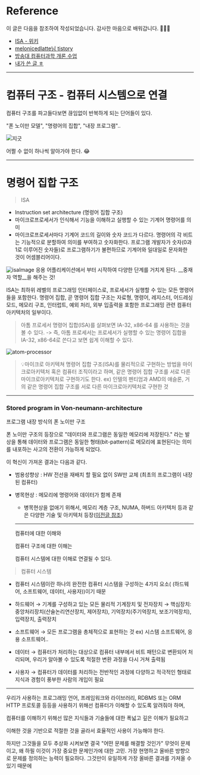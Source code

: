 # Reference
이 글은 다음을 참조하여 작성되었습니다. 감사한 마음으로 배워갑니다. 🙇🏻‍♂️

- [ISA - 위키](https://ko.wikipedia.org/wiki/명령어_집합)
- [melonicedlatte님 tistory](https://melonicedlatte.com/computerarchitecture/2019/01/30/192433.html)
- [방송대 컴퓨터과학 개론 수업](https://ucampus.knou.ac.kr/ekp/user/course/initUCRCourse.sdo?pageIndex=1&recordCountPerPage=4&sbjtId=KNOU1656001&cntsId=KNOU1656&atlcNo=9217739&tespNo=&lectPldcTocNo=&examApexNo=&burSbjtCd=&tabNo=01&dblMjSbjtYn=N&curSbjtId=&curLectPldcTocNo=&systemDiv=H&searchCntsCateNo=34&searchShgr=&searchSeme=)
- [내가 쓴 글 ㅎ](https://velog.io/@urtimeislimited/TIL-현대-컴퓨터-구조는-어디에서-온-걸까)


---

# 컴퓨터 구조 - 컴퓨터 시스템으로 연결
컴퓨터 구조를 파고들다보면 끊임없이 반복하게 되는 단어들이 있다.

"폰 노이만 모델", "명령어의 집합", "내장 프로그램"..

![지긋](https://mblogthumb-phinf.pstatic.net/MjAxNzEyMjRfMjEx/MDAxNTE0MDg1NDQxMjQ2.6pNXI84ju048713M6sEi-rIbFUqOVeyJKotDPNAaQkQg.5JiPvc_M0B2C0UnBqlkoPLW4Yxa1wLhrVi1ZlaFqSWwg.JPEG.hi_piglet/1513760045797.JPEG?type=w800)


어쩔 수 없이 하나씩 알아가야 한다. 😂

---
# 명령어 집합 구조

> ISA
- Instruction set architecture (명령어 집합 구조)
- 마이크로프로세서가 인식해서 기능을 이해하고 실행할 수 있는 기계어 명령어를 의미
- 마이크로프로세서마다 기계어 코드의 길이와 숫자 코드가 다르다. 
명령어의 각 비트는 기능적으로 분할하여 의미를 부여하고 숫자화한다. 
프로그램 개발자가 숫자(0과 1로 이루어진 숫자들)로 프로그램하기가 불편하므로 기계어와 일대일로 문자화한 것이 어셈블리어이다.

![isaImage](https://melonicedlatte.com/system/uploads/images/000/001/499/original/image.png?1548842619) 
응용 어플리케이션에서 부터 시작하여 다양한 단계를 거치게 된다.
 __중재자 역할__을 해주는 것!  



ISA는 최하위 레벨의 프로그래밍 인터페이스로, 프로세서가 실행할 수 있는 모든 명령어들을 포함한다. 
명령어 집합, 곧 명령어 집합 구조는 자료형, 명령어, 레지스터, 어드레싱 모드, 메모리 구조, 인터럽트, 예외 처리, 외부 입출력을 포함한 프로그래밍 관련 컴퓨터 아키텍처의 일부이다. 


> 아톰 프로세서
명령어 집합(ISA)를 살펴보면 IA-32, x86-64 를 사용하는 것을 볼 수 있다. 
-> 즉, 아톰 프로세서는 프로세서가 실행할 수 있는 명령어 집합을  IA-32, x86-64로 쓴다고 보면 쉽게 이해할 수 있다.

![atom-processor](https://melonicedlatte.com/system/uploads/images/000/001/500/original/image.png?1548843712)




>💡마이크로 아키텍쳐
명령어 집합 구조(ISA)를 물리적으로 구현하는 방법을 마이크로아키텍처 혹은 컴퓨터 조직이라고 하며, 
같은 명령어 집합 구조를 서로 다른 마이크로아키텍처로 구현하기도 한다. 
ex) 인텔의 펜티엄과 AMD의 애슬론, 거의 같은 명령어 집합 구조를 서로 다른 마이크로아키텍처로 구현한 것


---

### Stored program in Von-neumann-architecture

프로그램 내장 방식의 폰 노이만 구조

폰 노이만 구조의 등장으로
"데이터와 프로그램은 동일한 메모리에 저장된다."
라는 발상을 통해
데이터와 프로그램은 동일한 형태(bit-pattern)로 메모리에 표현된다는 의미를 내포하는 사고의 전환이 가능하게 되었다.

이 혁신이 가져온 결과는 다음과 같다.
>
- 범용성향상 : HW 전선을 재배치 할 필요 없이 SW만 교체 (최초의 프로그램이 내장된 컴퓨터)
- 병목현상 : 메모리에 명령어와 데이터가 함께 존재 
  - 병목현상을 없애기 위해서, 메모리 계층 구조, NUMA, 하버드 아키텍처 등과 같은 다양한 기술 및 아키텍처 등장([이전글 참조](https://velog.io/@urtimeislimited/TIL-현대-컴퓨터-구조는-어디에서-온-걸까#왜-컴퓨터-구조를-이해해야-하는가))
  
  ---
  
  컴퓨터에 대한 이해와
  
  컴퓨터 구조에 대한 이해는 
  
  컴퓨터 시스템에 대한 이해로 연결될 수 있다.
  
>컴퓨터 시스템
 - 컴퓨터 시스템이란 하나의 완전한 컴퓨터 시스템을 구성하는 4가지 요소( (하드웨어, 소프트웨어, 데이터, 사용자))이기 때문

 - 하드웨어 → 기계를 구성하고 있는 모든 물리적 기계장치 및 전자장치 → 핵심장치: 중앙처리장치(산술논리연산장치, 제어장치), 기억장치(주기억장치, 보조기억장치),입력장치, 출력장치
 - 소프트웨어 → 모든 프로그램을 총체적으로 표현하는 것 ex) 시스템 소프트웨어, 응용 소프트웨어..
 - 데이터 → 컴퓨터가 처리하는 대상으로 컴퓨터 내부에서 비트 패턴으로 변환되어 처리되며, 
  우리가 알아볼 수 있도록 적절한 변환 과정을 다시 거쳐 출력됨
 - 사용자 → 컴퓨터가 데이터를 처리하는 전반적인 과정에 다양하고 적극적인 형태로 지식과 경험이 풍부한 사람의 개입이 필요
  
 
 ---
 
 우리가 사용하는 프로그래밍 언어, 
 프레임워크와 라이브러리, 
 RDBMS 또는 ORM
 HTTP 프로토콜 등등을 사용하기 위해선
 컴퓨터가 이해할 수 있도록 알려줘야 하며,
 
 컴퓨터를 이해하기 위해선 많은 지식들과
 기술들에 대한 폭넓고 깊은 이해가 필요하고
 
 이해한 것을 기반으로 적절한 것을 골라서 효율적인 사용이 가능해야 한다.
 
 하지만 그것들을 모두 추상화 시켜보면
 결국 "어떤 문제를 해결할 것인가"
 무엇이 문제이고, 왜 하필 이것이 가장 중요한 문제인가에 대한 고민.
 가장 현명하고 올바른 방향으로 문제를 정의하는 능력이 필요하다.
 그것만이 유일하게 가장 올바른 결과를 가져올 수 있기 때문에
 
 
